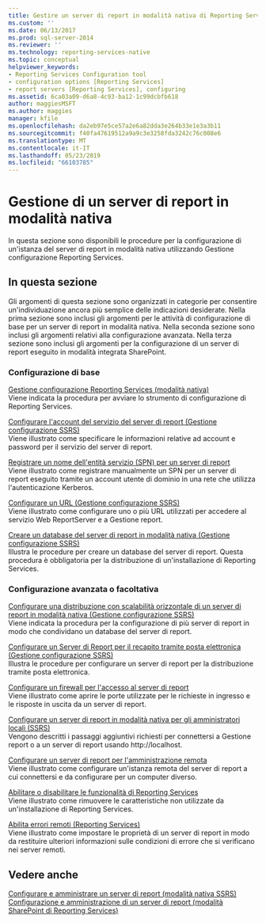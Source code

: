 ```yaml
---
title: Gestire un server di report in modalità nativa di Reporting Services | Microsoft Docs
ms.custom: ''
ms.date: 06/13/2017
ms.prod: sql-server-2014
ms.reviewer: ''
ms.technology: reporting-services-native
ms.topic: conceptual
helpviewer_keywords:
- Reporting Services Configuration tool
- configuration options [Reporting Services]
- report servers [Reporting Services], configuring
ms.assetid: 6ca03a09-d6a8-4c93-ba12-1c99dcbfb618
author: maggiesMSFT
ms.author: maggies
manager: kfile
ms.openlocfilehash: da2eb97e5ce57a2e6a82dda3e264b33e1e3a3b11
ms.sourcegitcommit: f40fa47619512a9a9c3e3258fda3242c76c008e6
ms.translationtype: MT
ms.contentlocale: it-IT
ms.lasthandoff: 05/23/2019
ms.locfileid: "66103785"
---
```

# <a name="manage-a-reporting-services-native-mode-report-server"></a>Gestione di un server di report in modalità nativa
  In questa sezione sono disponibili le procedure per la configurazione di un'istanza del server di report in modalità nativa utilizzando Gestione configurazione Reporting Services.  
  
## <a name="in-this-section"></a>In questa sezione  
 Gli argomenti di questa sezione sono organizzati in categorie per consentire un'individuazione ancora più semplice delle indicazioni desiderate. Nella prima sezione sono inclusi gli argomenti per le attività di configurazione di base per un server di report in modalità nativa. Nella seconda sezione sono inclusi gli argomenti relativi alla configurazione avanzata. Nella terza sezione sono inclusi gli argomenti per la configurazione di un server di report eseguito in modalità integrata SharePoint.  
  
### <a name="basic-configuration"></a>Configurazione di base  
 [Gestione configurazione Reporting Services &#40;modalità nativa&#41;](../../sql-server/install/reporting-services-configuration-manager-native-mode.md)  
 Viene indicata la procedura per avviare lo strumento di configurazione di Reporting Services.  
  
 [Configurare l'account del servizio del server di report &#40;Gestione configurazione SSRS&#41;](../../sql-server/install/configure-a-service-account-ssrs-configuration-manager.md)  
 Viene illustrato come specificare le informazioni relative ad account e password per il servizio del server di report.  
  
 [Registrare un nome dell'entità servizio &#40;SPN&#41; per un server di report](register-a-service-principal-name-spn-for-a-report-server.md)  
 Viene illustrato come registrare manualmente un SPN per un server di report eseguito tramite un account utente di dominio in una rete che utilizza l'autenticazione Kerberos.  
  
 [Configurare un URL &#40;Gestione configurazione SSRS&#41;](../install-windows/configure-a-url-ssrs-configuration-manager.md)  
 Viene illustrato come configurare uno o più URL utilizzati per accedere al servizio Web ReportServer e a Gestione report.  
  
 [Creare un database del server di report in modalità nativa &#40;Gestione configurazione SSRS&#41;](../install-windows/ssrs-report-server-create-a-native-mode-report-server-database.md)  
 Illustra le procedure per creare un database del server di report. Questa procedura è obbligatoria per la distribuzione di un'installazione di Reporting Services.  
  
### <a name="advanced-or-optional-configuration"></a>Configurazione avanzata o facoltativa  
 [Configurare una distribuzione con scalabilità orizzontale di un server di report in modalità nativa &#40;Gestione configurazione SSRS&#41;](../install-windows/configure-a-native-mode-report-server-scale-out-deployment.md)  
 Viene indicata la procedura per la configurazione di più server di report in modo che condividano un database del server di report.  
  
 [Configurare un Server di Report per il recapito tramite posta elettronica &#40;Gestione configurazione SSRS&#41;](../../sql-server/install/configure-a-report-server-for-e-mail-delivery-ssrs-configuration-manager.md)  
 Illustra le procedure per configurare un server di report per la distribuzione tramite posta elettronica.  
  
 [Configurare un firewall per l'accesso al server di report](configure-a-firewall-for-report-server-access.md)  
 Viene illustrato come aprire le porte utilizzate per le richieste in ingresso e le risposte in uscita da un server di report.  
  
 [Configurare un server di report in modalità nativa per gli amministratori locali &#40;SSRS&#41;](configure-a-native-mode-report-server-for-local-administration-ssrs.md)  
 Vengono descritti i passaggi aggiuntivi richiesti per connettersi a Gestione report o a un server di report usando http://localhost.  
  
 [Configurare un server di report per l'amministrazione remota](configure-a-report-server-for-remote-administration.md)  
 Viene illustrato come configurare un'istanza remota del server di report a cui connettersi e da configurare per un computer diverso.  
  
 [Abilitare o disabilitare le funzionalità di Reporting Services](turn-reporting-services-features-on-or-off.md)  
 Viene illustrato come rimuovere le caratteristiche non utilizzate da un'installazione di Reporting Services.  
  
 [Abilita errori remoti &#40;Reporting Services&#41;](enable-remote-errors-reporting-services.md)  
 Viene illustrato come impostare le proprietà di un server di report in modo da restituire ulteriori informazioni sulle condizioni di errore che si verificano nei server remoti.  
  
## <a name="see-also"></a>Vedere anche  
 [Configurare e amministrare un server di report &#40;modalità nativa SSRS&#41;](configure-and-administer-a-report-server-ssrs-native-mode.md)   
 [Configurazione e amministrazione di un server di report &#40;modalità SharePoint di Reporting Services&#41;](../configure-administer-report-server-reporting-services-sharepoint-mode.md)  
  
  
